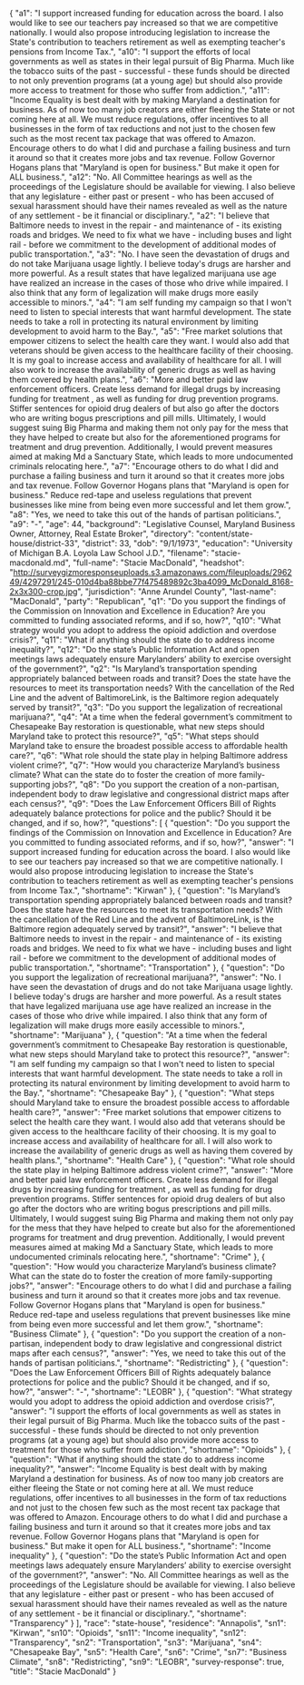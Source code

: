 {
  "a1": "I support increased funding for education across the board. I also would like to see our teachers pay increased so that we are competitive nationally. I would also propose introducing legislation to increase the State's contribution to teachers retirement as well as exempting teacher's pensions from Income Tax.",
  "a10": "I support the efforts of local governments as well as states in their legal pursuit of Big Pharma. Much like the tobacco suits of the past - successful - these funds should be directed to not only prevention programs (at a young age) but should also provide more access to treatment for those who suffer from addiction.",
  "a11": "Income Equality is best dealt with by making Maryland a destination for business. As of now too many job creators are either fleeing the State or not coming here at all. We must reduce regulations, offer incentives to all businesses in the form of tax reductions and not just to the chosen few such as the most recent tax package that was offered to Amazon. Encourage others to do what I did and purchase a failing business and turn it around so that it creates more jobs and tax revenue.   Follow Governor Hogans plans that \"Maryland is open for business.\" But make it open for ALL business.",
  "a12": "No.  All Committee hearings as well as the proceedings of the Legislature should be available for viewing. I also believe that any legislature - either past or present - who has been accused of sexual harassment should have their names revealed as well as the nature of any settlement - be it financial or disciplinary.",
  "a2": "I believe that Baltimore needs to invest in the repair - and maintenance of - its existing roads and bridges. We need to fix what we have - including buses and light rail - before we commitment to the development of additional modes of public transportation.",
  "a3": "No. I have seen the devastation of drugs and do not take Marijuana usage lightly. I believe today's drugs are harsher and more powerful. As a result states that have legalized marijuana use age have realized an increase in the cases of those who drive while impaired. I also think that any form of legalization will make drugs more easily accessible to minors.",
  "a4": "I am self funding my campaign so that I won't need to listen to special interests that want harmful development.  The state needs to take a roll in protecting its natural environment by limiting development to avoid harm to the Bay.",
  "a5": "Free market solutions that empower citizens to select the health care they want. I would also add that veterans should be given access to the healthcare facility of their choosing. It is my goal to increase access and availability of healthcare for all. I will also work to increase the availability of generic drugs as well as having them covered by health plans.",
  "a6": "More and better paid law enforcement officers.  Create less demand for illegal drugs by increasing  funding for treatment , as well as funding for drug prevention programs. Stiffer sentences for opioid  drug dealers of but also go after the doctors who are writing bogus prescriptions and pill mills. Ultimately, I would suggest suing Big Pharma and making them not only pay for the mess that they have helped to create but also for the aforementioned programs for treatment and drug prevention. Additionally, I would prevent measures aimed at making Md a Sanctuary State, which leads to more undocumented criminals relocating here.",
  "a7": "Encourage others to do what I did and purchase a failing business and turn it around so that it creates more jobs and tax revenue.   Follow Governor Hogans plans that \"Maryland is open for business.\"  Reduce red-tape and useless regulations that prevent businesses like mine from being even more successful and let them grow.",
  "a8": "Yes, we need to take this out of the hands of partisan politicians.",
  "a9": "-",
  "age": 44,
  "background": "Legislative Counsel, Maryland Business Owner, Attorney, Real Estate Broker",
  "directory": "content/state-house/district-33",
  "district": 33,
  "dob": "9/1/1973",
  "education": "University of Michigan B.A. Loyola Law School J.D.",
  "filename": "stacie-macdonald.md",
  "full-name": "Stacie MacDonald",
  "headshot": "http://surveygizmoresponseuploads.s3.amazonaws.com/fileuploads/296249/4297291/245-010d4ba88bbe77f475489892c3ba4099_McDonald_8168-2x3x300-crop.jpg",
  "jurisdiction": "Anne Arundel County",
  "last-name": "MacDonald",
  "party": "Republican",
  "q1": "Do you support the findings of the Commission on Innovation and Excellence in Education? Are you committed to funding associated reforms, and if so, how?",
  "q10": "What strategy would you adopt to address the opioid addiction and overdose crisis?",
  "q11": "What if anything should the state do to address income inequality?",
  "q12": "Do the state’s Public Information Act and open meetings laws adequately ensure Marylanders’ ability to exercise oversight of the government?",
  "q2": "Is Maryland’s transportation spending appropriately balanced between roads and transit? Does the state have the resources to meet its transportation needs? With the cancellation of the Red Line and the advent of BaltimoreLink, is the Baltimore region adequately served by transit?",
  "q3": "Do you support the legalization of recreational marijuana?",
  "q4": "At a time when the federal government’s commitment to Chesapeake Bay restoration is questionable, what new steps should Maryland take to protect this resource?",
  "q5": "What steps should Maryland take to ensure the broadest possible access to affordable health care?",
  "q6": "What role should the state play in helping Baltimore address violent crime?",
  "q7": "How would you characterize Maryland’s business climate? What can the state do to foster the creation of more family-supporting jobs?",
  "q8": "Do you support the creation of a non-partisan, independent body to draw legislative and congressional district maps after each census?",
  "q9": "Does the Law Enforcement Officers Bill of Rights adequately balance protections for police and the public? Should it be changed, and if so, how?",
  "questions": [
    {
      "question": "Do you support the findings of the Commission on Innovation and Excellence in Education? Are you committed to funding associated reforms, and if so, how?",
      "answer": "I support increased funding for education across the board. I also would like to see our teachers pay increased so that we are competitive nationally. I would also propose introducing legislation to increase the State's contribution to teachers retirement as well as exempting teacher's pensions from Income Tax.",
      "shortname": "Kirwan"
    },
    {
      "question": "Is Maryland’s transportation spending appropriately balanced between roads and transit? Does the state have the resources to meet its transportation needs? With the cancellation of the Red Line and the advent of BaltimoreLink, is the Baltimore region adequately served by transit?",
      "answer": "I believe that Baltimore needs to invest in the repair - and maintenance of - its existing roads and bridges. We need to fix what we have - including buses and light rail - before we commitment to the development of additional modes of public transportation.",
      "shortname": "Transportation"
    },
    {
      "question": "Do you support the legalization of recreational marijuana?",
      "answer": "No. I have seen the devastation of drugs and do not take Marijuana usage lightly. I believe today's drugs are harsher and more powerful. As a result states that have legalized marijuana use age have realized an increase in the cases of those who drive while impaired. I also think that any form of legalization will make drugs more easily accessible to minors.",
      "shortname": "Marijuana"
    },
    {
      "question": "At a time when the federal government’s commitment to Chesapeake Bay restoration is questionable, what new steps should Maryland take to protect this resource?",
      "answer": "I am self funding my campaign so that I won't need to listen to special interests that want harmful development.  The state needs to take a roll in protecting its natural environment by limiting development to avoid harm to the Bay.",
      "shortname": "Chesapeake Bay"
    },
    {
      "question": "What steps should Maryland take to ensure the broadest possible access to affordable health care?",
      "answer": "Free market solutions that empower citizens to select the health care they want. I would also add that veterans should be given access to the healthcare facility of their choosing. It is my goal to increase access and availability of healthcare for all. I will also work to increase the availability of generic drugs as well as having them covered by health plans.",
      "shortname": "Health Care"
    },
    {
      "question": "What role should the state play in helping Baltimore address violent crime?",
      "answer": "More and better paid law enforcement officers.  Create less demand for illegal drugs by increasing  funding for treatment , as well as funding for drug prevention programs. Stiffer sentences for opioid  drug dealers of but also go after the doctors who are writing bogus prescriptions and pill mills. Ultimately, I would suggest suing Big Pharma and making them not only pay for the mess that they have helped to create but also for the aforementioned programs for treatment and drug prevention. Additionally, I would prevent measures aimed at making Md a Sanctuary State, which leads to more undocumented criminals relocating here.",
      "shortname": "Crime"
    },
    {
      "question": "How would you characterize Maryland’s business climate? What can the state do to foster the creation of more family-supporting jobs?",
      "answer": "Encourage others to do what I did and purchase a failing business and turn it around so that it creates more jobs and tax revenue.   Follow Governor Hogans plans that \"Maryland is open for business.\"  Reduce red-tape and useless regulations that prevent businesses like mine from being even more successful and let them grow.",
      "shortname": "Business Climate"
    },
    {
      "question": "Do you support the creation of a non-partisan, independent body to draw legislative and congressional district maps after each census?",
      "answer": "Yes, we need to take this out of the hands of partisan politicians.",
      "shortname": "Redistricting"
    },
    {
      "question": "Does the Law Enforcement Officers Bill of Rights adequately balance protections for police and the public? Should it be changed, and if so, how?",
      "answer": "-",
      "shortname": "LEOBR"
    },
    {
      "question": "What strategy would you adopt to address the opioid addiction and overdose crisis?",
      "answer": "I support the efforts of local governments as well as states in their legal pursuit of Big Pharma. Much like the tobacco suits of the past - successful - these funds should be directed to not only prevention programs (at a young age) but should also provide more access to treatment for those who suffer from addiction.",
      "shortname": "Opioids"
    },
    {
      "question": "What if anything should the state do to address income inequality?",
      "answer": "Income Equality is best dealt with by making Maryland a destination for business. As of now too many job creators are either fleeing the State or not coming here at all. We must reduce regulations, offer incentives to all businesses in the form of tax reductions and not just to the chosen few such as the most recent tax package that was offered to Amazon. Encourage others to do what I did and purchase a failing business and turn it around so that it creates more jobs and tax revenue.   Follow Governor Hogans plans that \"Maryland is open for business.\" But make it open for ALL business.",
      "shortname": "Income inequality"
    },
    {
      "question": "Do the state’s Public Information Act and open meetings laws adequately ensure Marylanders’ ability to exercise oversight of the government?",
      "answer": "No.  All Committee hearings as well as the proceedings of the Legislature should be available for viewing. I also believe that any legislature - either past or present - who has been accused of sexual harassment should have their names revealed as well as the nature of any settlement - be it financial or disciplinary.",
      "shortname": "Transparency"
    }
  ],
  "race": "state-house",
  "residence": "Annapolis",
  "sn1": "Kirwan",
  "sn10": "Opioids",
  "sn11": "Income inequality",
  "sn12": "Transparency",
  "sn2": "Transportation",
  "sn3": "Marijuana",
  "sn4": "Chesapeake Bay",
  "sn5": "Health Care",
  "sn6": "Crime",
  "sn7": "Business Climate",
  "sn8": "Redistricting",
  "sn9": "LEOBR",
  "survey-response": true,
  "title": "Stacie MacDonald"
}
